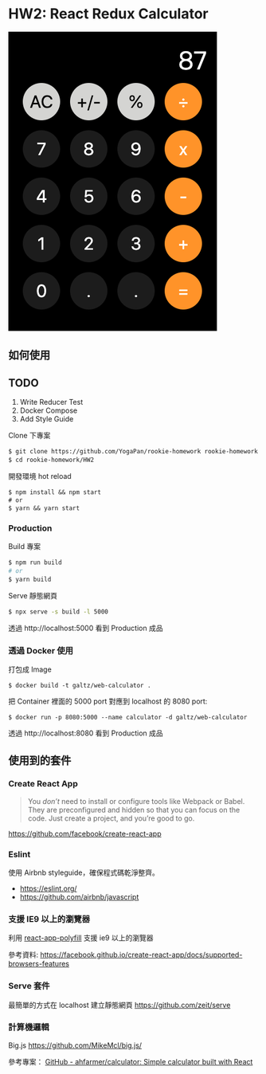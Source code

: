 # HW2: React Redux Calculator

![image](https://github.com/YogaPan/rookie-homework/blob/master/screenshot.png)

## 如何使用

## TODO

1. Write Reducer Test
2. Docker Compose
3. Add Style Guide

Clone 下專案

```sh
$ git clone https://github.com/YogaPan/rookie-homework rookie-homework
$ cd rookie-homework/HW2
```

開發環境 hot reload

```shell
$ npm install && npm start
# or
$ yarn && yarn start
```

### Production

Build 專案

```sh
$ npm run build
# or
$ yarn build
```

Serve 靜態網頁

```sh
$ npx serve -s build -l 5000
```

透過 http://localhost:5000 看到 Production 成品

### 透過 Docker 使用

打包成 Image

```shell
$ docker build -t galtz/web-calculator .
```

把 Container 裡面的 5000 port 對應到 localhost 的 8080 port:

```shell
$ docker run -p 8080:5000 --name calculator -d galtz/web-calculator
```

透過 http://localhost:8080 看到 Production 成品

## 使用到的套件

### Create React App

> You _don’t_ need to install or configure tools like Webpack or Babel.
> They are preconfigured and hidden so that you can focus on the code.
> Just create a project, and you’re good to go.

https://github.com/facebook/create-react-app

### Eslint

使用 Airbnb styleguide，確保程式碼乾淨整齊。

- https://eslint.org/
- https://github.com/airbnb/javascript

### 支援 IE9 以上的瀏覽器

利用 [react-app-polyfill](https://github.com/facebook/create-react-app/blob/master/packages/react-app-polyfill/README.md) 支援 ie9 以上的瀏覽器

參考資料:
https://facebook.github.io/create-react-app/docs/supported-browsers-features

### Serve 套件

最簡單的方式在 localhost 建立靜態網頁
https://github.com/zeit/serve

### 計算機邏輯

Big.js
https://github.com/MikeMcl/big.js/

參考專案：
[GitHub - ahfarmer/calculator: Simple calculator built with React](https://github.com/ahfarmer/calculator)